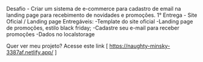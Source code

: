 Desafio - Criar um sistema de e-commerce para cadastro de email na landing page para recebimento de novidades e promoções. 1° Entrega - Site Oficial / Landing page Entregáveis: -Template do site oficial -Landing page de promoções, estilo black friday; -Cadastre seu e-mail para receber promoções -Dados no localstorage

Quer ver meu projeto? Acesse este link [ https://naughty-minsky-3387af.netlify.app/ ]